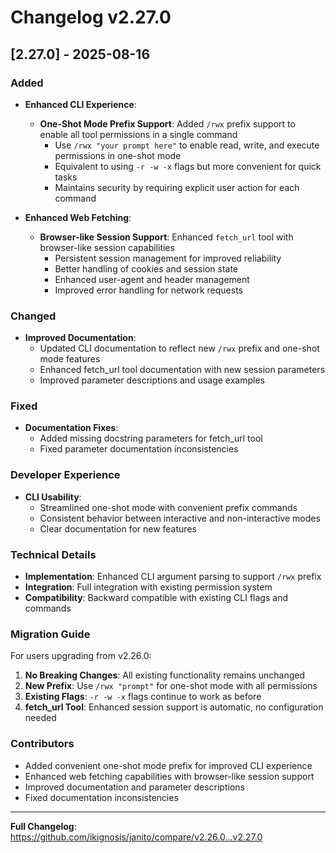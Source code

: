 # Changelog v2.27.0

## [2.27.0] - 2025-08-16

### Added

- **Enhanced CLI Experience**:
  - **One-Shot Mode Prefix Support**: Added `/rwx` prefix support to enable all tool permissions in a single command
    - Use `/rwx "your prompt here"` to enable read, write, and execute permissions in one-shot mode
    - Equivalent to using `-r -w -x` flags but more convenient for quick tasks
    - Maintains security by requiring explicit user action for each command

- **Enhanced Web Fetching**:
  - **Browser-like Session Support**: Enhanced `fetch_url` tool with browser-like session capabilities
    - Persistent session management for improved reliability
    - Better handling of cookies and session state
    - Enhanced user-agent and header management
    - Improved error handling for network requests

### Changed

- **Improved Documentation**:
  - Updated CLI documentation to reflect new `/rwx` prefix and one-shot mode features
  - Enhanced fetch_url tool documentation with new session parameters
  - Improved parameter descriptions and usage examples

### Fixed

- **Documentation Fixes**:
  - Added missing docstring parameters for fetch_url tool
  - Fixed parameter documentation inconsistencies

### Developer Experience

- **CLI Usability**: 
  - Streamlined one-shot mode with convenient prefix commands
  - Consistent behavior between interactive and non-interactive modes
  - Clear documentation for new features

### Technical Details

- **Implementation**: Enhanced CLI argument parsing to support `/rwx` prefix
- **Integration**: Full integration with existing permission system
- **Compatibility**: Backward compatible with existing CLI flags and commands

### Migration Guide

For users upgrading from v2.26.0:

1. **No Breaking Changes**: All existing functionality remains unchanged
2. **New Prefix**: Use `/rwx "prompt"` for one-shot mode with all permissions
3. **Existing Flags**: `-r -w -x` flags continue to work as before
4. **fetch_url Tool**: Enhanced session support is automatic, no configuration needed

### Contributors

- Added convenient one-shot mode prefix for improved CLI experience
- Enhanced web fetching capabilities with browser-like session support
- Improved documentation and parameter descriptions
- Fixed documentation inconsistencies

---

**Full Changelog**: https://github.com/ikignosis/janito/compare/v2.26.0...v2.27.0